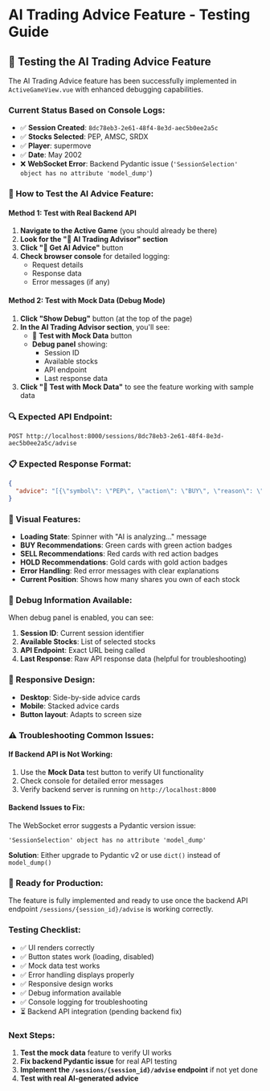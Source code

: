 # AI Trading Advice Feature - Testing Guide

## 🧪 Testing the AI Trading Advice Feature

The AI Trading Advice feature has been successfully implemented in `ActiveGameView.vue` with enhanced debugging capabilities.

### Current Status Based on Console Logs:

- ✅ **Session Created**: `8dc78eb3-2e61-48f4-8e3d-aec5b0ee2a5c`
- ✅ **Stocks Selected**: PEP, AMSC, SRDX
- ✅ **Player**: supermove
- ✅ **Date**: May 2002
- ❌ **WebSocket Error**: Backend Pydantic issue (`'SessionSelection' object has no attribute 'model_dump'`)

### 🎯 How to Test the AI Advice Feature:

#### Method 1: Test with Real Backend API

1. **Navigate to the Active Game** (you should already be there)
2. **Look for the "🤖 AI Trading Advisor" section**
3. **Click "🎯 Get AI Advice"** button
4. **Check browser console** for detailed logging:
   - Request details
   - Response data
   - Error messages (if any)

#### Method 2: Test with Mock Data (Debug Mode)

1. **Click "Show Debug"** button (at the top of the page)
2. **In the AI Trading Advisor section**, you'll see:
   - 🧪 **Test with Mock Data** button
   - **Debug panel** showing:
     - Session ID
     - Available stocks
     - API endpoint
     - Last response data
3. **Click "🧪 Test with Mock Data"** to see the feature working with sample data

### 🔍 Expected API Endpoint:

```
POST http://localhost:8000/sessions/8dc78eb3-2e61-48f4-8e3d-aec5b0ee2a5c/advise
```

### 📋 Expected Response Format:

```json
{
  "advice": "[{\"symbol\": \"PEP\", \"action\": \"BUY\", \"reason\": \"Strong upward price trend over the last 5 days\"}, {\"symbol\": \"AMSC\", \"action\": \"HOLD\", \"reason\": \"Price has been stable with minor fluctuations\"}, {\"symbol\": \"SRDX\", \"action\": \"SELL\", \"reason\": \"Overbought conditions detected\"}]"
}
```

### 🎨 Visual Features:

- **Loading State**: Spinner with "AI is analyzing..." message
- **BUY Recommendations**: Green cards with green action badges
- **SELL Recommendations**: Red cards with red action badges
- **HOLD Recommendations**: Gold cards with gold action badges
- **Error Handling**: Red error messages with clear explanations
- **Current Position**: Shows how many shares you own of each stock

### 🔧 Debug Information Available:

When debug panel is enabled, you can see:

1. **Session ID**: Current session identifier
2. **Available Stocks**: List of selected stocks
3. **API Endpoint**: Exact URL being called
4. **Last Response**: Raw API response data (helpful for troubleshooting)

### 📱 Responsive Design:

- **Desktop**: Side-by-side advice cards
- **Mobile**: Stacked advice cards
- **Button layout**: Adapts to screen size

### ⚠️ Troubleshooting Common Issues:

#### If Backend API is Not Working:

1. Use the **Mock Data** test button to verify UI functionality
2. Check console for detailed error messages
3. Verify backend server is running on `http://localhost:8000`

#### Backend Issues to Fix:

The WebSocket error suggests a Pydantic version issue:

```
'SessionSelection' object has no attribute 'model_dump'
```

**Solution**: Either upgrade to Pydantic v2 or use `dict()` instead of `model_dump()`

### 🚀 Ready for Production:

The feature is fully implemented and ready to use once the backend API endpoint `/sessions/{session_id}/advise` is working correctly.

### Testing Checklist:

- ✅ UI renders correctly
- ✅ Button states work (loading, disabled)
- ✅ Mock data test works
- ✅ Error handling displays properly
- ✅ Responsive design works
- ✅ Debug information available
- ✅ Console logging for troubleshooting
- ⏳ Backend API integration (pending backend fix)

### Next Steps:

1. **Test the mock data** feature to verify UI works
2. **Fix backend Pydantic issue** for real API testing
3. **Implement the `/sessions/{session_id}/advise` endpoint** if not yet done
4. **Test with real AI-generated advice**
